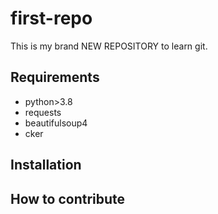 # first-repo
This is my brand NEW REPOSITORY to learn git.

## Requirements

- python>3.8
- requests
- beautifulsoup4
- cker

## Installation

## How to contribute
